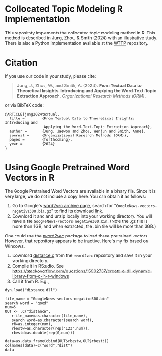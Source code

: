 # Collocated Topic Modeling R Implementation

This repositoty implements the collocated topic modeling method in R. This method is described in Jung, Zhou, & Smith (2024) with an illustrative study. There is also a Python implementation available at the [WTTP](https://github.com/wzhou7/WTTP) repository.


# Citation

If you use our code in your study, please cite:

> Jung, J., Zhou, W., and Smith, A. (2024). **From Textual Data to Theoretical Insights: Introducing and Applying the Word-Text-Topic Extraction Approach.** *Organizational Research Methods (ORM)*.

or via BibTeX code:

```
@ARTICLE{jung2024textual,
  title =        {From Textual Data to Theoretical Insights: Introducing and
                  Applying the Word-Text-Topic Extraction Approach},
  author =       {Jung, Jaewoo and Zhou, Wenjun and Smith, Anne},
  journal =      {Organizational Research Methods (ORM)},
  pages =        {forthcoming},
  year =         {2024}
}
```


# Using Google Pretrained Word Vectors in R

The Google Pretrained Word Vectors are available in a binary file. Since it is very large, we do not include a copy here. You can obtain it as follows:

1. Go to Google's [word2vec archive page](https://code.google.com/archive/p/word2vec/), search for "`GoogleNews-vectors-negative300.bin.gz`" to find its download [link](https://drive.google.com/file/d/0B7XkCwpI5KDYNlNUTTlSS21pQmM/edit?usp=sharing).
2. Download it and and unzip locally into your working directory. You will have a file `GoogleNews-vectors-negative300.bin`. (Note the .gz file is more than 1GB, and when extracted, the .bin file will be more than 3GB.)

One could use the [rword2vec](https://github.com/mukul13/rword2vec) package to load these pretrained vectors. However, that repository appears to be inactive. Here's my fix based on Windows.

1. Download [distance.c](https://github.com/mukul13/rword2vec/blob/master/src/distance.c) from the `rword2vec` repository and save it in your working directory.
2. Compile it in RStudio. See https://stackoverflow.com/questions/15992767/create-a-dll-dynamic-library-from-c-in-r-windows
3. Call it from R. E.g., 

```
dyn.load("distance.dll")

file_name = "GoogleNews-vectors-negative300.bin"
search_word = "good"
num=5
OUT <- .C("distance",
   rfile_name=as.character(file_name),
   search_word=as.character(search_word),
   rN=as.integer(num),
   rbestw=as.character(rep("123",num)),
   rbestd=as.double(rep(0,num)))

data=as.data.frame(cbind(OUT$rbestw,OUT$rbestd))
colnames(data)=c("word","dist")
data
```
